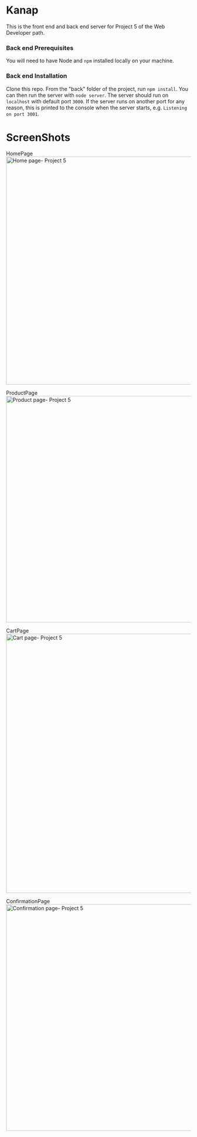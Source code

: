 # Kanap #

This is the front end and back end server for Project 5 of the Web Developer path.

### Back end Prerequisites ###

You will need to have Node and `npm` installed locally on your machine.

### Back end Installation ###

Clone this repo. From the "back" folder of the project, run `npm install`. You 
can then run the server with `node server`. 
The server should run on `localhost` with default port `3000`. If the
server runs on another port for any reason, this is printed to the
console when the server starts, e.g. `Listening on port 3001`.

# ScreenShots #
 HomePage
<img width="621" alt="Home page- Project 5" src="https://user-images.githubusercontent.com/79769086/145896342-e9e5ae78-c100-497c-ab49-f6409edb6c93.png">

ProductPage
<img width="617" alt="Product page- Project 5" src="https://user-images.githubusercontent.com/79769086/145896517-ac98405e-5afa-45c8-82bb-be937d547090.png">

CartPage
<img width="706" alt="Cart page- Project 5" src="https://user-images.githubusercontent.com/79769086/146694034-a884b24c-0b1f-460c-b13c-838d148da1ff.png">


ConfirmationPage
<img width="617" alt="Confirmation page- Project 5" src="https://user-images.githubusercontent.com/79769086/145896606-6fb09603-0dee-4e4c-b06e-3971eff216e6.png">


